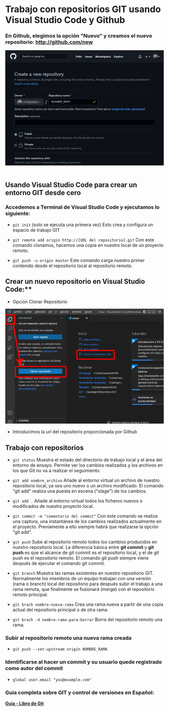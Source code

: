 
# Trabajo con repositorios GIT usando Visual Studio Code y Github
### En Github, elegimos la opción "Nuevo" y creamos el nuevo repositorio: http://github.com/new

![Crear un repositorio](https://github.com/enriquesaez/EGS-Layout-Monitor/blob/master/useful/img-create-repo.png)
&nbsp;

## Usando Visual Studio Code para crear un entorno GIT desde cero
### Accedemos a Terminal de Visual Studio Code y ejecutamos lo siguiente:

- `git init` (solo se ejecuta una primera vez) Esto crea y configura un espacio de trabajo GIT

- `git remote add origin http://[URL del repositorio].git` Con este comando clonamos, hacemos una copia en nuestro local de un proyecto remoto.

- `git push -u origin master` Este comando carga nuestro primer contenido desde el repositorio local al repositorio remoto.

## Crear un nuevo repositorio en Visual Studio Code:**

- Opción Clonar Repositorio

![Clonar un repositorio](https://github.com/enriquesaez/EGS-Layout-Monitor/blob/master/useful/img-clone-repository.png)

- Introducimos la url del repositorio proporcionada por Github
## Trabajo con repositorios
- `git status` 
Muestra el estado del directorio de trabajo local y el área del entorno de ensayo. 
Permite ver los cambios realizados y los archivos en los que Git no va a realizar el seguimiento. 

- `git add nombre_archivo`
Añade al entorno virtual un archivo de nuestro repositorio local, ya sea uno nuevo o un archivo modificado. 
El comando "git add" realiza una puesta en escena ("stage") de los cambios. 

- `git add .`
Añade al entorno virtual todos los ficheros nuevos o modificados de nuestro proyecto local.

- `git commit -m "comentario del commit"`
Con este comando se realiza una captura, una instantánea de los cambios realizados actualmente en el proyecto. 
Previamente a ello siempre habrá que realizarse la opción "git add".

- `git push`
Sube al repositorio remoto todos los cambios producidos en nuestro repositorio local.
La diferencia básica entre **git commit** y **git push** es que el alcance de git commit es el repositorio local, y el de git push es el repositorio remoto. 
El comando git push siempre viene después de ejecutar el comando git commit.

- `git branch`
Muestra las ramas existentes en nuestro repositorio GIT. Normalmente los miembros de un equipo trabajan con una versión (rama o branch) local del repositorio para después subir el trabajo a una rama remota, que finalmente se fusionará (merge) con el repositorio remoto principal.

- `git brach nombre-nueva-rama`
Crea una rama nueva a partir de una copia actual del repositorio principal o de otra rama.

- `git brach -d nombre-rama-para-borrar`
Borra del repositorio remoto una rama.

### Subir al repositorio remoto una nueva rama creada

- `git push --set-upstream origin NOMBRE_RAMA`
&nbsp;
### Identificarse al hacer un commit y su usuario quede registrado como autor del commit

- `global user.email "you@example.com"`
&nbsp;
&nbsp;
### Guía completa sobre GIT y control de versiones en Español:
**[Guía - Libro de Git](https://git-scm.com/book/es/v2)**

